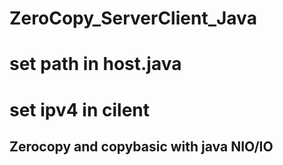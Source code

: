 # ZeroCopy_ServerClient_Java

# set path in host.java
# set ipv4 in cilent
## Zerocopy and copybasic with java NIO/IO
